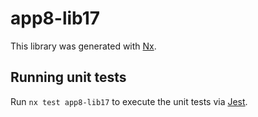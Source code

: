 # app8-lib17

This library was generated with [Nx](https://nx.dev).

## Running unit tests

Run `nx test app8-lib17` to execute the unit tests via [Jest](https://jestjs.io).
